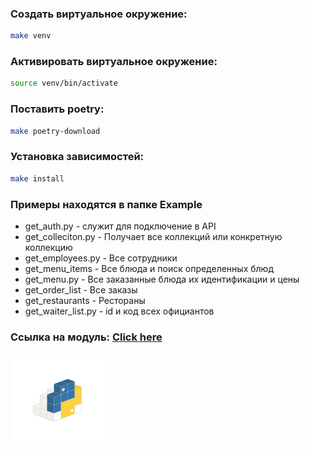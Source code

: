 ### Создать виртуальное окружение:

```bash
make venv
```

### Активировать виртуальное окружение:

```bash
source venv/bin/activate
```

### Поставить poetry:

```bash
make poetry-download
```

### Установка зависимостей:

```bash
make install
```

### Примеры находятся в папке Example
* get_auth.py - служит для подключение в API
* get_colleciton.py - Получает все коллекций или конкретную коллекцию
* get_employees.py - Все сотрудники
* get_menu_items - Все блюда и поиск определенных блюд
* get_menu.py - Все заказанные блюда их идентификации и цены
* get_order_list - Все заказы
* get_restaurants - Рестораны
* get_waiter_list.py - id и код всех официантов

### Ссылка на модуль: <a href="https://pypi.org/project/xmlApiParse/" title="Go to Pypi ">Click here</a>
 <img src="https://raw.githubusercontent.com/github/explore/666de02829613e0244e9441b114edb85781e972c/topics/pip/pip.png" height="150" width="150"/>